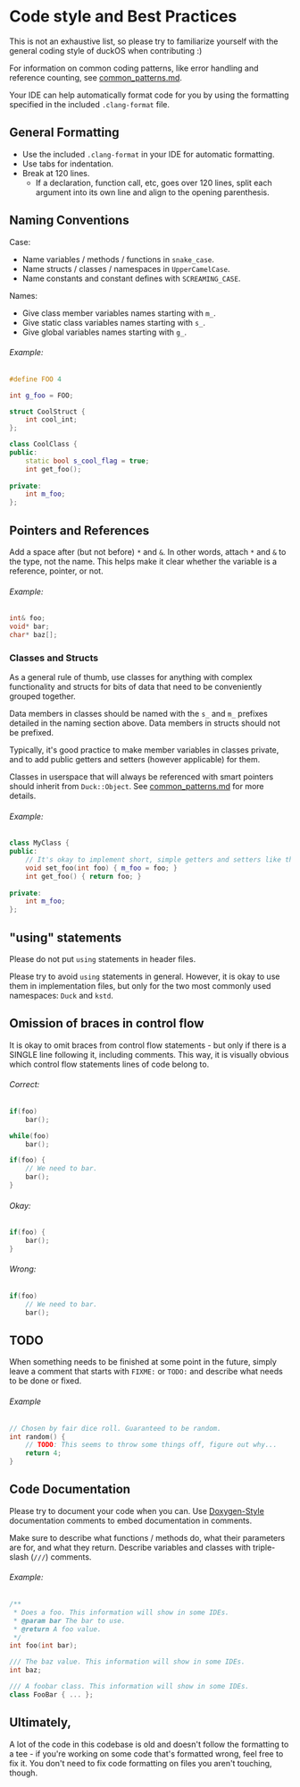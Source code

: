# Code style and Best Practices

This is not an exhaustive list, so please try to familiarize yourself with the general coding style of duckOS when contributing :)

For information on common coding patterns, like error handling and reference counting, see [common_patterns.md](common_patterns.md).

Your IDE can help automatically format code for you by using the formatting specified in the included `.clang-format` file.

## General Formatting
- Use the included `.clang-format` in your IDE for automatic formatting.
- Use tabs for indentation.
- Break at 120 lines.
    - If a declaration, function call, etc, goes over 120 lines, split each argument into its own line and align to the opening parenthesis.

## Naming Conventions
Case:
- Name variables / methods / functions in `snake_case`.
- Name structs / classes / namespaces in `UpperCamelCase`.
- Name constants and constant defines with `SCREAMING_CASE`. 

Names:
- Give class member variables names starting with `m_`.
- Give static class variables names starting with `s_`.
- Give global variables names starting with `g_`.

###### Example:
```cpp
#define FOO 4

int g_foo = FOO;

struct CoolStruct {
	int cool_int;
};

class CoolClass {
public:
	static bool s_cool_flag = true;
	int get_foo();
	
private:
	int m_foo;
};
```

## Pointers and References

Add a space after (but not before) `*` and `&`. In other words, attach `*` and `&` to the type, not the name. This helps make it clear whether the variable is a reference, pointer, or not.

###### Example:
```cpp
int& foo;
void* bar;
char* baz[];
```

### Classes and Structs

As a general rule of thumb, use classes for anything with complex functionality and structs for bits of data that need to be conveniently grouped together.

Data members in classes should be named with the `s_` and `m_` prefixes detailed in the naming section above. Data members in structs should not be prefixed.

Typically, it's good practice to make member variables in classes private, and to add public getters and setters (however applicable) for them.

Classes in userspace that will always be referenced with smart pointers should inherit from `Duck::Object`. See [common_patterns.md](common_patterns.md) for more details.

###### Example:
```cpp
class MyClass {
public:
	// It's okay to implement short, simple getters and setters like these in the header.
	void set_foo(int foo) { m_foo = foo; }
	int get_foo() { return foo; }
	
private:
	int m_foo;
};
```

## "using" statements

Please do not put `using` statements in header files.

Please try to avoid `using` statements in general. However, it is okay to use them in implementation files, but only for the two most commonly used namespaces: `Duck` and `kstd`.

## Omission of braces in control flow

It is okay to omit braces from control flow statements - but only if there is a SINGLE line following it, including comments. This way, it is visually obvious which control flow statements lines of code belong to.

###### Correct:
```cpp
if(foo)
	bar();

while(foo)
	bar();

if(foo) {
	// We need to bar.
	bar();
}
```

###### Okay:
```cpp
if(foo) {
	bar();
}
```

###### Wrong:
```cpp
if(foo)
	// We need to bar.
	bar();
```

## TODO
When something needs to be finished at some point in the future, simply leave a comment that starts with `FIXME:` or `TODO:` and describe what needs to be done or fixed.

###### Example
```cpp
// Chosen by fair dice roll. Guaranteed to be random.
int random() {
	// TODO: This seems to throw some things off, figure out why...
	return 4;
}
```

## Code Documentation

Please try to document your code when you can. Use [Doxygen-Style](https://www.jetbrains.com/help/clion/creating-and-viewing-doxygen-documentation.html) documentation comments to embed documentation in comments.

Make sure to describe what functions / methods do, what their parameters are for, and what they return. Describe variables and classes with triple-slash (`///`) comments.

###### Example:
```cpp
/**
 * Does a foo. This information will show in some IDEs.
 * @param bar The bar to use.
 * @return A foo value.
 */
int foo(int bar);

/// The baz value. This information will show in some IDEs.
int baz;

/// A foobar class. This information will show in some IDEs.
class FooBar { ... };
```

## Ultimately,

A lot of the code in this codebase is old and doesn't follow the formatting to a tee - if you're working on some code that's formatted wrong, feel free to fix it. You don't need to fix code formatting on files you aren't touching, though.
